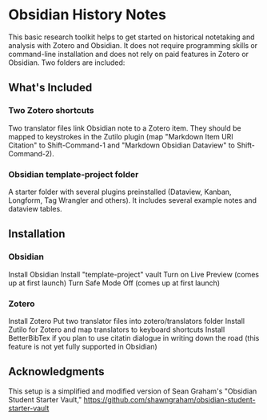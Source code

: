 # Obsidian History Notes
This basic research toolkit helps to get started on historical notetaking and analysis with Zotero and Obsidian. It does not require programming skills or command-line installation and does not rely on paid features in Zotero or Obsidian. Two folders are included:
## What's Included
### Two Zotero shortcuts
Two translator files link Obsidian note to a Zotero item. They should be mapped to keystrokes in the Zutilo plugin (map "Markdown Item URI Citation" to Shift-Command-1 and "Markdown Obsidian Dataview" to Shift-Command-2).
### Obsidian template-project folder
A starter folder with several plugins preinstalled (Dataview, Kanban, Longform, Tag Wrangler and others). It includes several example notes and dataview tables.
## Installation
### Obsidian
Install Obsidian
Install "template-project" vault
Turn on Live Preview (comes up at first launch)
Turn Safe Mode Off (comes up at first launch)
### Zotero
Install Zotero
Put two translator files into zotero/translators folder
Install Zutilo for Zotero and map translators to keyboard shortcuts
Install BetterBibTex if you plan to use citatin dialogue in writing down the road (this feature is not yet fully supported in Obsidian)
## Acknowledgments
This setup is a simplified and modified version of Sean Graham's "Obsidian Student Starter Vault," https://github.com/shawngraham/obsidian-student-starter-vault
